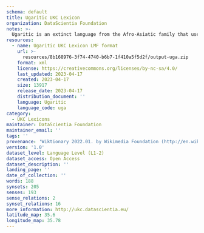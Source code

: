```yaml
---
schema: default
title: Ugaritic UKC Lexicon
organization: DataScientia Foundation
notes: >-
  Ugaritic is an extinct language from the Afro-Asiatic family that used to be spoken in Eurasia. The UKC Lexicon of Ugaritic is represented as a lexico-semantic network. It consists of words, word senses, synsets, as well as sense-level and synset-level relationships
resources:
  - name: Ugaritic UKC Lexicon LMF format
    url: >-
      resources/8b168976-3f74-4740-b6b7-1f410a5f5d2f/output-uga.zip
    format: xml
    license: https://creativecommons.org/licenses/by-nc-sa/4.0/
    last_updated: 2023-04-17
    created: 2023-04-17
    size: 13917
    release_date: 2023-04-17
    distribution_document: ''
    language: Ugaritic
    language_code: uga
category:
  - UKC Lexicons
maintainer: DataScientia Foundation
maintainer_email: ''
tags: ''
provenance: 'Wiktionary 2022.01. by Wikimedia Foundation (http://en.wiktionary.org); KinDiv: Kinship Diversity 1.0 by Temuulen Khishigsuren (http://ukc.disi.unitn.it/index.php/kinship/); MorphyNet 2.0 by Gábor Bella and Khuyagbaatar Batsuren (http://ukc.disi.unitn.it/index.php/morphynet/); Antonymy 1.0 by Gábor Bella (http://ukc.datascientia.eu); Princeton WordNet 2.1 by Princeton University (https://wordnet.princeton.edu)'
version: '1.0'
dataset_level: Language Level (L1-2)
dataset_access: Open Access
dataset_description: ''
landing_page: ''
date_of_collection: ''
words: 188
synsets: 205
senses: 193
sense_relations: 2
synset_relations: 16
more_information: http://ukc.datascientia.eu/
latitude_map: 35.6
longitude_map: 35.78
---
```

